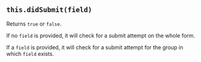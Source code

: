 ## `this.didSubmit(field)`

Returns `true` or `false`.

If no `field` is provided, it will check for a submit attempt on the whole form.

If a `field` is provided, it will check for a submit attempt for the group in which `field` exists.


